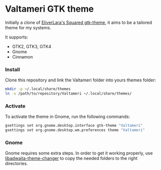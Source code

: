 # Valtameri GTK theme

Initially a clone of [EliverLara's Squared gtk-theme](https://github.com/EliverLara/Squared), it aims to be a tailored theme for my systems.

It supports:
- GTK2, GTK3, GTK4
- Gnome
- Cinnamon

### Install

Clone this repository and link the Valtameri folder into yours themes folder:

```sh
mkdir -p ~/.local/share/themes
ln -s /path/to/repository/Valtameri ~/.local/share/themes/
```


### Activate

To activate the theme in Gnome, run the following commands:

```sh
gsettings set org.gnome.desktop.interface gtk-theme "Valtameri"
gsettings set org.gnome.desktop.wm.preferences theme "Valtameri"
```

### Gnome

Gnome requires some extra steps. In order to get it working properly, use [libadwaita-theme-changer](https://github.com/odziom91/libadwaita-theme-changer) to copy the needed folders to the right directories.
